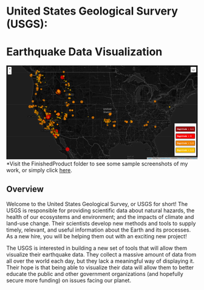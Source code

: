 # United States Geological Survery (USGS):     
# Earthquake Data Visualization

![usgs1](/FinishedProduct/usgs1.PNG)                
*Visit the FinishedProduct folder to see some sample screenshots of my work, or simply click [here](https://github.com/VallieTracy/leaflet-challenge/tree/master/FinishedProduct "FinishedProduct").     

## Overview     
Welcome to the United States Geological Survey, or USGS for short! The USGS is responsible for providing scientific data about natural hazards, the health of our ecosystems and environment; and the impacts of climate and land-use change. Their scientists develop new methods and tools to supply timely, relevant, and useful information about the Earth and its processes. As a new hire, you will be helping them out with an exciting new project! 
                      
The USGS is interested in building a new set of tools that will allow them visualize their earthquake data. They collect a massive amount of data from all over the world each day, but they lack a meaningful way of displaying it. Their hope is that being able to visualize their data will allow them to better educate the public and other government organizations (and hopefully secure more funding) on issues facing our planet.      
